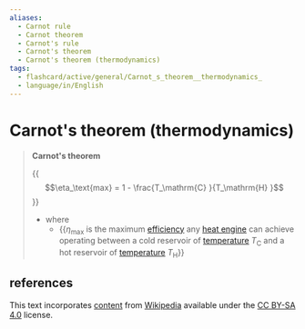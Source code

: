```yaml
---
aliases:
  - Carnot rule
  - Carnot theorem
  - Carnot's rule
  - Carnot's theorem
  - Carnot's theorem (thermodynamics)
tags:
  - flashcard/active/general/Carnot_s_theorem__thermodynamics_
  - language/in/English
---
```


# Carnot's theorem (thermodynamics)

> __Carnot's theorem__
>
> {{$$\eta_\text{max} = 1 - \frac{T_\mathrm{C} }{T_\mathrm{H} }$$}}
>
> - where
>   - {{$\eta_\text{max}$ is the maximum [efficiency](thermal%20efficiency.md) any [heat engine](heat%20engine.md) can achieve operating between a cold reservoir of [temperature](temperature.md) $T_\mathrm{C}$ and a hot reservoir of [temperature](temperature.md) $T_\mathrm{H}$}} <!--SR:!2026-11-24,818,330!2024-09-14,209,330-->

## references

This text incorporates [content](https://en.wikipedia.org/wiki/Carnot's_theorem_(thermodynamics)) from [Wikipedia](Wikipedia.md) available under the [CC BY-SA 4.0](https://creativecommons.org/licenses/by-sa/4.0/) license.

